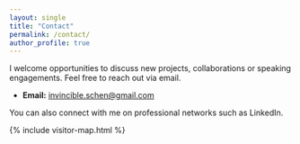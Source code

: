 ```yaml
---
layout: single
title: "Contact"
permalink: /contact/
author_profile: true
---
```


I welcome opportunities to discuss new projects, collaborations or speaking engagements. Feel free to reach out via email.

- **Email:** [invincible.schen@gmail.com](mailto:invincible.schen@gmail.com)

You can also connect with me on professional networks such as LinkedIn.

{% include visitor-map.html %}

